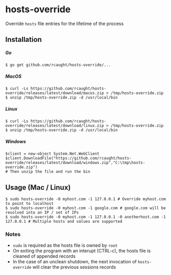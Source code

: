# hosts-override
Override `hosts` file entries for the lifetime of the process

## Installation
##### Go
```
$ go get github.com/rcaught/hosts-override/...
```
##### MacOS
```
$ curl -Ls https://github.com/rcaught/hosts-override/releases/latest/download/macos.zip > /tmp/hosts-override.zip
$ unzip /tmp/hosts-override.zip -d /usr/local/bin
```
##### Linux
```
$ curl -Ls https://github.com/rcaught/hosts-override/releases/latest/download/linux.zip > /tmp/hosts-override.zip
$ unzip /tmp/hosts-override.zip -d /usr/local/bin
```
##### Windows
```
$client = new-object System.Net.WebClient
$client.DownloadFile("https://github.com/rcaught/hosts-override/releases/latest/download/windows.zip","C:\tmp\hosts-override.zip")
# Then unzip the file and run the bin
```

## Usage (Mac / Linux)
```
$ sudo hosts-override -0 myhost.com -1 127.0.0.1 # Override myhost.com to point to localhost
$ sudo hosts-override -0 myhost.com -1 google.com # google.com will be resolved into an IP / set of IPs
$ sudo hosts-override -0 myhost.com -1 127.0.0.1 -0 anotherhost.com -1 127.0.0.1 # Multiple hosts and values are supported
```

### Notes
- `sudo` is required as the hosts file is owned by `root`
- On exiting the program with an interupt (CTRL-c), the hosts file is cleaned of appended records
- In the case of an unclean shutdown, the next invocation of `hosts-override` will clear the previous sessions records
